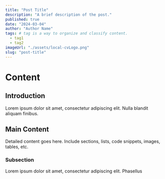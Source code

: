 ```yaml
---
title: "Post Title"
description: "A brief description of the post."
published: true
date: "2024-03-04"
author: "Author Name"
tags: # tag is a way to organize and classify content.
  - tag1
  - tag2
imageUrl: "./assets/local-cvLogo.png"
slug: "post-title"
---
```


# Content

## Introduction

Lorem ipsum dolor sit amet, consectetur adipiscing elit. Nulla blandit aliquam finibus.

## Main Content

Detailed content goes here. Include sections, lists, code snippets, images, tables, etc.

### Subsection

Lorem ipsum dolor sit amet, consectetur adipiscing elit. Phasellus
